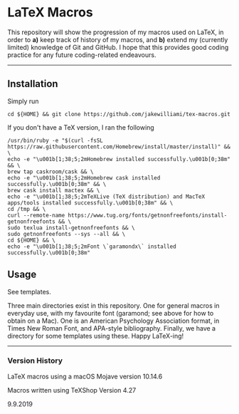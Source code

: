 # LaTeX Macros

This repository will show the progression of my macros used on LaTeX, in order to **a)** keep track of history of my macros, and **b)** extend my (currently limited) knowledge of Git and GitHub.  I hope that this provides good coding practice for any future coding-related endeavours.

---

## Installation
Simply run
```
cd ${HOME} && git clone https://github.com/jakewilliami/tex-macros.git
```
If you don't have a TeX version, I ran the following
```
/usr/bin/ruby -e "$(curl -fsSL https://raw.githubusercontent.com/Homebrew/install/master/install)" && \
echo -e "\u001b[1;38;5;2mHomebrew installed successfully.\u001b[0;38m" && \
brew tap caskroom/cask && \
echo -e "\u001b[1;38;5;2mHomebrew cask installed successfully.\u001b[0;38m" && \
brew cask install mactex && \
echo -e "\u001b[1;38;5;2mTeXLive (TeX distribution) and MacTeX apps/tools installed successfully.\u001b[0;38m" && \
cd /tmp && \
curl --remote-name https://www.tug.org/fonts/getnonfreefonts/install-getnonfreefonts && \
sudo texlua install-getnonfreefonts && \
sudo getnonfreefonts --sys --all && \
cd ${HOME} && \
echo -e "\u001b[1;38;5;2mFont \`garamondx\` installed successfully.\u001b[0;38m"
```

## Usage
See templates.

Three main directories exist in this repository.  One for general macros in everyday use, with my favourite font (garamond; see above for how to obtain on a Mac).  One is an American Psychology Association format, in Times New Roman Font, and APA-style bibliography.  Finally, we have a directory for some templates using these.  Happy LaTeX-ing!

---

### Version History

LaTeX macros using a macOS Mojave version 10.14.6 

Macros written using TeXShop Version 4.27

9.9.2019
